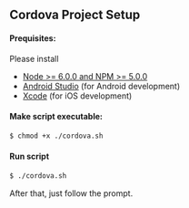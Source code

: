 ## Cordova Project Setup

#### Prequisites:

Please install
- [Node >= 6.0.0 and NPM >= 5.0.0](./NODE_INSTALL.md)
- [Android Studio](https://developer.android.com/studio/index.html) (for Android development)
- [Xcode](https://itunes.apple.com/de/app/xcode/id497799835?l=en&mt=12) (for iOS development)


#### Make script executable:

```bash
$ chmod +x ./cordova.sh
```

#### Run script

```bash
$ ./cordova.sh
```


After that, just follow the prompt.
